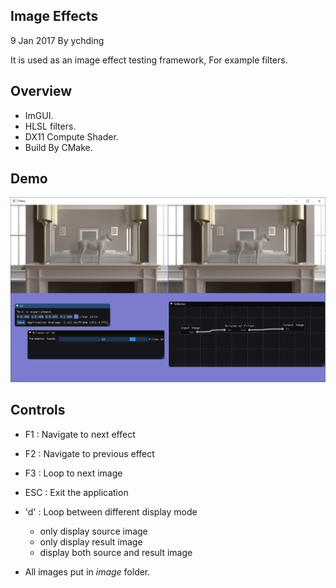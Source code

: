 ## Image Effects

9 Jan 2017 By ychding

It is used as an image effect testing framework, For example filters.

## Overview
- ImGUI.
- HLSL filters.
- DX11 Compute Shader.
- Build By CMake.

## Demo

![screen](./demo/screen.png)

## Controls

- F1  : Navigate to next effect
- F2  : Navigate to previous effect
- F3  : Loop to next image
- ESC : Exit the application
- 'd' : Loop between different display mode
  - only display source image
  - only display result image
  - display both source and result image

- All images put in *image* folder.

 

